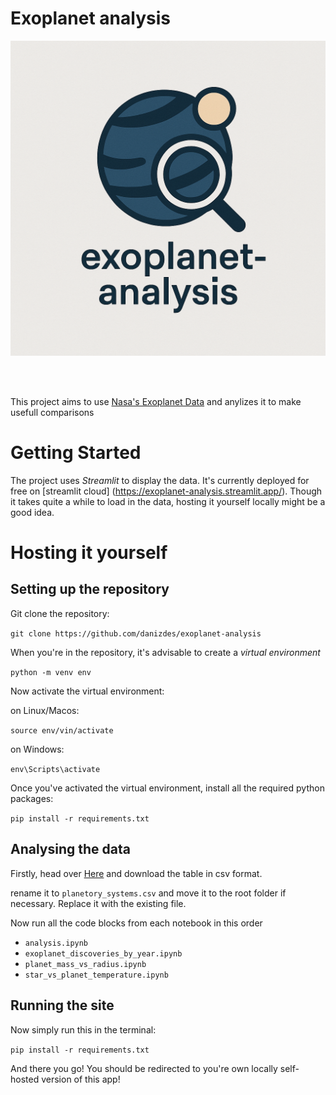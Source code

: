 # Exoplanet analysis

![logo](logo.png)

<br /><br />

This project aims to use [Nasa's Exoplanet Data](https://exoplanetarchive.ipac.caltech.edu/cgi-bin/TblView/nph-tblView?app=ExoTbls&config=PS) and anylizes it to make usefull comparisons

# Getting Started

The project uses *Streamlit* to display the data. It's currently deployed for free on [streamlit cloud]
(https://exoplanet-analysis.streamlit.app/). Though it takes quite a while to load in the data, 
hosting it yourself locally might be a good idea.

# Hosting it yourself

## Setting up the repository
Git clone the repository:

```git clone https://github.com/danizdes/exoplanet-analysis```

When you're in the repository, it's advisable to create a *virtual environment*

```python -m venv env```

Now activate the virtual environment:

on Linux/Macos:

```source env/vin/activate```

on Windows:

```env\Scripts\activate```

Once you've activated the virtual environment, install all the required python packages:

```pip install -r requirements.txt```

## Analysing the data
Firstly, head over [Here](https://exoplanetarchive.ipac.caltech.edu/cgi-bin/TblView/nph-tblView?app=ExoTbls&config=PS) and download the table in csv format. 

rename it to ```planetory_systems.csv``` and move it to the root folder if necessary. Replace it with the existing file.

Now run all the code blocks from each notebook in this order

* ```analysis.ipynb```
* ```exoplanet_discoveries_by_year.ipynb```
* ```planet_mass_vs_radius.ipynb```
* ```star_vs_planet_temperature.ipynb```

## Running the site

Now simply run this in the terminal:

```pip install -r requirements.txt```

And there you go! You should be redirected to you're own locally 
self-hosted  version of this app!